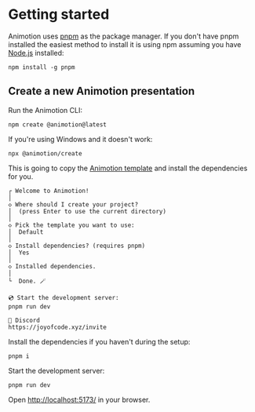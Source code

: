 # Getting started

Animotion uses [pnpm](https://pnpm.io/) as the package manager. If you don't have pnpm installed the easiest method to install it is using npm
assuming you have [Node.js](https://nodejs.org/en) installed:

```text
npm install -g pnpm
```

## Create a new Animotion presentation

Run the Animotion CLI:

```text
npm create @animotion@latest
```

If you're using Windows and it doesn't work:

```text
npx @animotion/create
```

This is going to copy the [Animotion template](https://github.com/animotionjs/animotion/tree/main/packages/create/template) and install the dependencies for you.

```text
┌ Welcome to Animotion!
│
◇ Where should I create your project?
│  (press Enter to use the current directory)
│
◇ Pick the template you want to use:
│  Default
│
◇ Install dependencies? (requires pnpm)
│  Yes
│
◇ Installed dependencies.
│
└  Done. 🪄

💿️ Start the development server:
pnpm run dev

💬 Discord
https://joyofcode.xyz/invite
```

Install the dependencies if you haven't during the setup:

```text
pnpm i
```

Start the development server:

```text
pnpm run dev
```

Open [http://localhost:5173/](http://localhost:5173/) in your browser.